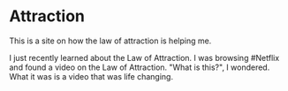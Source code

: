 # Attraction
This is a site on how the law of attraction is helping me.

I just recently learned about the Law of Attraction. I was browsing #Netflix and found a video on the Law of Attraction. "What is this?", I wondered. What it was is a video that was life changing.
